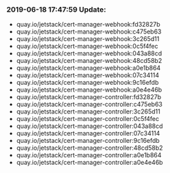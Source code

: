 ### 2019-06-18 17:47:59 Update:

- quay.io/jetstack/cert-manager-webhook:fd32827b
- quay.io/jetstack/cert-manager-webhook:c475eb63
- quay.io/jetstack/cert-manager-webhook:3c265d11
- quay.io/jetstack/cert-manager-webhook:0c5f4fec
- quay.io/jetstack/cert-manager-webhook:043a88cd
- quay.io/jetstack/cert-manager-webhook:48cd58b2
- quay.io/jetstack/cert-manager-webhook:a0e1b864
- quay.io/jetstack/cert-manager-webhook:07c34114
- quay.io/jetstack/cert-manager-webhook:9c16efdb
- quay.io/jetstack/cert-manager-webhook:a0e4e46b
- quay.io/jetstack/cert-manager-controller:fd32827b
- quay.io/jetstack/cert-manager-controller:c475eb63
- quay.io/jetstack/cert-manager-controller:3c265d11
- quay.io/jetstack/cert-manager-controller:0c5f4fec
- quay.io/jetstack/cert-manager-controller:043a88cd
- quay.io/jetstack/cert-manager-controller:07c34114
- quay.io/jetstack/cert-manager-controller:9c16efdb
- quay.io/jetstack/cert-manager-controller:48cd58b2
- quay.io/jetstack/cert-manager-controller:a0e1b864
- quay.io/jetstack/cert-manager-controller:a0e4e46b
